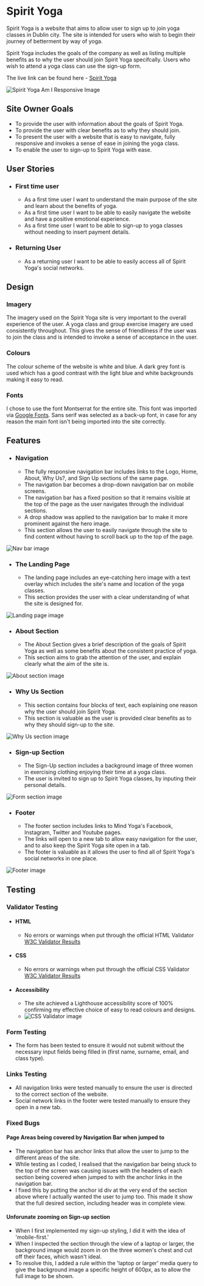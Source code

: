 # Spirit Yoga

Spirit Yoga is a website that aims to allow user to sign up to join yoga classes in Dublin city. The site is intended for users who wish to begin their journey of betterment by way of yoga. 

Spirit Yoga includes the goals of the company as well as listing multiple benefits as to why the user should join Spirit Yoga specifcally. Users who wish to attend a yoga class can use the sign-up form.

The live link can be found here - [Spirit Yoga](https://kayla-exe.github.io/spirit-yoga/)

![Spirit Yoga Am I Responsive Image](readme-images/amiresponsive.jpg)

## Site Owner Goals 
- To provide the user with information about the goals of Spirit Yoga.
- To provide the user with clear benefits as to why they should join.
- To present the user with a website that is easy to navigate, fully responsive and invokes a sense of ease in joining the yoga class.
- To enable the user to sign-up to Spirit Yoga with ease.

## User Stories
- ### First time user
  - As a first time user I want to understand the main purpose of the site and learn about the benefits of yoga.
  - As a first time user I want to be able to easily navigate the website and have a positive emotional experience. 
  - As a first time user I want to be able to sign-up to yoga classes without needing to insert payment details.

- ### Returning User
  - As a returning user I want to be able to easily access all of Spirit Yoga's social networks.

## Design

### Imagery
The imagery used on the Spirit Yoga site is very important to the overall experience of the user. A yoga class and group exercise imagery are used consistently throughout. This gives the sense of friendliness if the user was to join the class and is intended to invoke a sense of acceptance in the user.

### Colours
The colour scheme of the website is white and blue. A dark grey font is used which has a good contrast with the light blue and white backgrounds making it easy to read. 

### Fonts
I chose to use the font Montserrat for the entire site. This font was imported via [Google Fonts](https://fonts.google.com/). Sans serif was selected as a back-up font, in case for any reason the main font isn't being imported into the site correctly.

## Features
- ### Navigation

    - The fully responsive navigation bar includes links to the Logo, Home, About, Why Us?, and Sign Up sections of the same page.
    - The navigation bar becomes a drop-down navigation bar on mobile screens.
    - The navigation bar has a fixed position so that it remains visible at the top of the page as the user navigates through the individual sections. 
    - A drop shadow was applied to the navigation bar to make it more prominent against the hero image.
    - This section allows the user to easily navigate through the site to find content without having to scroll back up to the top of the page.

![Nav bar image](readme-images/navbar.png)

- ### The Landing Page
    - The landing page includes an eye-catching hero image with a text overlay which includes the site's name and location of the yoga classes.
    - This section provides the user with a clear understanding of what the site is designed for.

![Landing page image](readme-images/landingpage.jpg) 

- ### About Section
    - The About Section gives a brief description of the goals of Spirit Yoga as well as some benefits about the consistent practice of yoga.
    - This section aims to grab the attention of the user, and explain clearly what the aim of the site is.

![About section image](readme-images/aboutsection.png)

- ### Why Us Section
    - This section contains four blocks of text, each explaining one reason why the user should join Spirit Yoga.
    - This section is valuable as the user is provided clear benefits as to why they should sign-up to the site.

![Why Us section image](readme-images/whyus.png)

- ### Sign-up Section
    - The Sign-Up section includes a background image of three women in exercising clothing enjoying their time at a yoga class.
    - The user is invited to sign up to Spirit Yoga classes, by inputing their personal details.

![Form section image](readme-images/signup.jpg) 

- ### Footer
    - The footer section includes links to Mind Yoga's Facebook, Instagram, Twitter and Youtube pages.
    - The links will open to a new tab to allow easy navigation for the user, and to also keep the Spirit Yoga site open in a tab.
    - The footer is valuable as it allows the user to find all of Spirit Yoga's social networks in one place.

![Footer image](readme-images/footer.png)

## Testing

### Validator Testing
- #### HTML
    - No errors or warnings when put through the official HTML Validator
        [W3C Validator Results](https://validator.w3.org/nu/?showsource=yes&doc=https%3A%2F%2Fkayla-exe.github.io%2Fspirit-yoga%2F)
- #### CSS
    - No errors or warnings when put through the official CSS Validator
        [W3C Validator Results](https://jigsaw.w3.org/css-validator/validator?uri=https%3A%2F%2Fvalidator.w3.org%2Fnu%2F%3Fshowsource%3Dyes%26doc%3Dhttps%253A%252F%252Fkayla-exe.github.io%252Fspirit-yoga%252F&profile=css3svg&usermedium=all&warning=1&vextwarning=&lang=en)
- #### Accessibility 
    - The site achieved a Lighthouse accessibility score of 100% confirming my effective choice of easy to read colours and designs.
    - ![CSS Validator image](readme-images/lighthouse.png)

### Form Testing
- The form has been tested to ensure it would not submit without the necessary input fields being filled in (first name, surname, email, and class type).

### Links Testing
- All navigation links were tested manually to ensure the user is directed to the correct section of the website.
- Social network links in the footer were tested manually to ensure they open in a new tab.

### Fixed Bugs
#### Page Areas being covered by Navigation Bar when jumped to
- The navigation bar has anchor links that allow the user to jump to the different areas of the site.
- While testing as I coded, I realised that the navigation bar being stuck to the top of the screen was causing issues with the headers of each section being covered when jumped to with the anchor links in the navigation bar.
- I fixed this by putting the anchor id div at the very end of the section above where I actually wanted the user to jump too. This made it show that the full desired section, including header was in complete view.

#### Unforunate zooming on Sign-up section
- When I first implemented my sign-up styling, I did it with the idea of 'mobile-first.' 
- When I inspected the section through the view of a laptop or larger, the background image would zoom in on the three women's chest and cut off their faces, which wasn't ideal.
- To resolve this, I added a rule within the 'laptop or larger' media query to give the background image a specific height of 600px, as to allow the full image to be shown.
